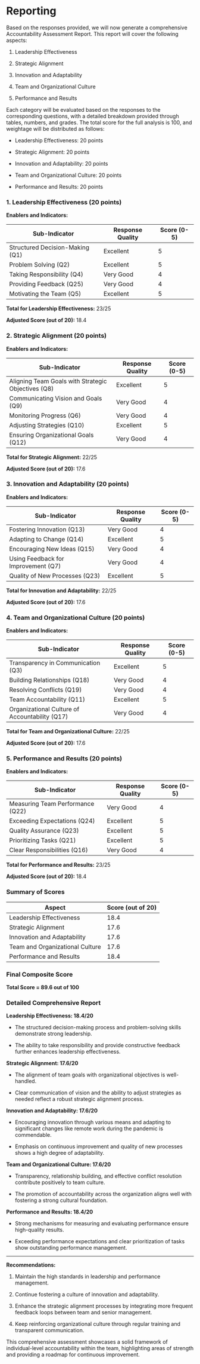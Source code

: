 # Reporting

Based on the responses provided, we will now generate a comprehensive Accountability Assessment Report. This report will cover the following aspects:

1. Leadership Effectiveness

2. Strategic Alignment

3. Innovation and Adaptability

4. Team and Organizational Culture

5. Performance and Results

Each category will be evaluated based on the responses to the corresponding questions, with a detailed breakdown provided through tables, numbers, and grades. The total score for the full analysis is 100, and weightage will be distributed as follows:

- Leadership Effectiveness: 20 points

- Strategic Alignment: 20 points

- Innovation and Adaptability: 20 points

- Team and Organizational Culture: 20 points

- Performance and Results: 20 points



### 1. Leadership Effectiveness (20 points)

**Enablers and Indicators:**

| **Sub-Indicator**                      | **Response Quality** | **Score (0-5)** |
|----------------------------------------|----------------------|-----------------|
| Structured Decision-Making (Q1)        | Excellent            | 5               |
| Problem Solving (Q2)                   | Excellent            | 5               |
| Taking Responsibility (Q4)             | Very Good            | 4               |
| Providing Feedback (Q25)               | Very Good            | 4               |
| Motivating the Team (Q5)               | Excellent            | 5               |

**Total for Leadership Effectiveness:** 23/25

**Adjusted Score (out of 20):** 18.4

### 2. Strategic Alignment (20 points)

**Enablers and Indicators:**

| **Sub-Indicator**                                  | **Response Quality** | **Score (0-5)** |
|----------------------------------------------------|----------------------|-----------------|
| Aligning Team Goals with Strategic Objectives (Q8) | Excellent            | 5               |
| Communicating Vision and Goals (Q9)                | Very Good            | 4               |
| Monitoring Progress (Q6)                           | Very Good            | 4               |
| Adjusting Strategies (Q10)                         | Excellent            | 5               |
| Ensuring Organizational Goals (Q12)                | Very Good            | 4               |

**Total for Strategic Alignment:** 22/25

**Adjusted Score (out of 20):** 17.6

### 3. Innovation and Adaptability (20 points)

**Enablers and Indicators:**

| **Sub-Indicator**                      | **Response Quality** | **Score (0-5)** |
|----------------------------------------|----------------------|-----------------|
| Fostering Innovation (Q13)             | Very Good            | 4               |
| Adapting to Change (Q14)               | Excellent            | 5               |
| Encouraging New Ideas (Q15)            | Very Good            | 4               |
| Using Feedback for Improvement (Q7)    | Very Good            | 4               |
| Quality of New Processes (Q23)         | Excellent            | 5               |

**Total for Innovation and Adaptability:** 22/25

**Adjusted Score (out of 20):** 17.6

### 4. Team and Organizational Culture (20 points)

**Enablers and Indicators:**

| **Sub-Indicator**                                  | **Response Quality** | **Score (0-5)** |
|----------------------------------------------------|----------------------|-----------------|
| Transparency in Communication (Q3)                 | Excellent            | 5               |
| Building Relationships (Q18)                       | Very Good            | 4               |
| Resolving Conflicts (Q19)                          | Very Good            | 4               |
| Team Accountability (Q11)                          | Excellent            | 5               |
| Organizational Culture of Accountability (Q17)     | Very Good            | 4               |

**Total for Team and Organizational Culture:** 22/25

**Adjusted Score (out of 20):** 17.6

### 5. Performance and Results (20 points)

**Enablers and Indicators:**

| **Sub-Indicator**                      | **Response Quality** | **Score (0-5)** |
|----------------------------------------|----------------------|-----------------|
| Measuring Team Performance (Q22)       | Very Good            | 4               |
| Exceeding Expectations (Q24)           | Excellent            | 5               |
| Quality Assurance (Q23)                | Excellent            | 5               |
| Prioritizing Tasks (Q21)               | Excellent            | 5               |
| Clear Responsibilities (Q16)           | Very Good            | 4               |

**Total for Performance and Results:** 23/25

**Adjusted Score (out of 20):** 18.4

### Summary of Scores

| **Aspect**                        | **Score (out of 20)** |
|-----------------------------------|-----------------------|
| Leadership Effectiveness          | 18.4                  |
| Strategic Alignment               | 17.6                  |
| Innovation and Adaptability       | 17.6                  |
| Team and Organizational Culture   | 17.6                  |
| Performance and Results           | 18.4                  |

### Final Composite Score

**Total Score = 89.6 out of 100**

### Detailed Comprehensive Report

**Leadership Effectiveness: 18.4/20**

- The structured decision-making process and problem-solving skills demonstrate strong leadership.

- The ability to take responsibility and provide constructive feedback further enhances leadership effectiveness.

**Strategic Alignment: 17.6/20**

- The alignment of team goals with organizational objectives is well-handled.

- Clear communication of vision and the ability to adjust strategies as needed reflect a robust strategic alignment process.

**Innovation and Adaptability: 17.6/20**

- Encouraging innovation through various means and adapting to significant changes like remote work during the pandemic is commendable.

- Emphasis on continuous improvement and quality of new processes shows a high degree of adaptability.

**Team and Organizational Culture: 17.6/20**

- Transparency, relationship building, and effective conflict resolution contribute positively to team culture.

- The promotion of accountability across the organization aligns well with fostering a strong cultural foundation.

**Performance and Results: 18.4/20**

- Strong mechanisms for measuring and evaluating performance ensure high-quality results.

- Exceeding performance expectations and clear prioritization of tasks show outstanding performance management.

---

**Recommendations:**

1. Maintain the high standards in leadership and performance management.

2. Continue fostering a culture of innovation and adaptability.

3. Enhance the strategic alignment processes by integrating more frequent feedback loops between team and senior management.

4. Keep reinforcing organizational culture through regular training and transparent communication.

This comprehensive assessment showcases a solid framework of individual-level accountability within the team, highlighting areas of strength and providing a roadmap for continuous improvement.

